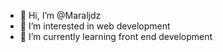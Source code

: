 - 👋 Hi, I’m @Maraljdz
- 👀 I’m interested in web development
- 🌱 I’m currently learning front end development

